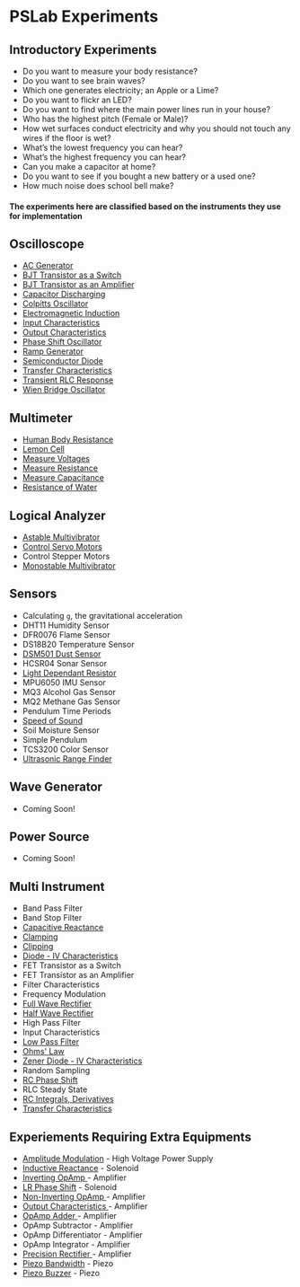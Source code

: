 # PSLab Experiments

## Introductory Experiments

* Do you want to measure your body resistance?
* Do you want to see brain waves?
* Which one generates electricity; an Apple or a Lime?
* Do you want to flickr an LED?
* Do you want to find where the main power lines run in your house?
* Who has the highest pitch (Female or Male)?
* How wet surfaces conduct electricity and why you should not touch any wires if the floor is wet?
* What’s the lowest frequency you can hear?
* What’s the highest frequency you can hear?
* Can you make a capacitor at home?
* Do you want to see if you bought a new battery or a used one?
* How much noise does school bell make?

#### The experiments here are classified based on the instruments they use for implementation

## Oscilloscope

* [AC Generator](experiments/Oscilloscope/C_AC_GENERATOR.md)
* [BJT Transistor as a Switch ](experiments/Oscilloscope/D_transistorCB.md)
* [BJT Transistor as an Amplifier ](experiments/Oscilloscope/L_TransistorAmplifier.md)
* [Capacitor Discharging](experiments/Oscilloscope/L_CAPACITOR_DISCHARGE.md)
* [Colpitts Oscillator](experiments/Oscilloscope/L_Colpitts.md)
* [Electromagnetic Induction](experiments/Oscilloscope/F_EM_INDUCTION.md)
* [Input Characteristics ](experiments/Oscilloscope/D_transistorCE_input.md)
* [Output Characteristics](experiments/Oscilloscope/D_transistorCE.md)
* [Phase Shift Oscillator](experiments/Oscilloscope/L_PhaseShift.md)
* [Ramp Generator ](experiments/Oscilloscope/L_LinearRampGen.md)
* [Semiconductor Diode](experiments/Oscilloscope/J_DIODE.md)
* [Transfer Characteristics ](experiments/Oscilloscope/D_transistorCE_transfer.md)
* [Transient RLC Response](experiments/Oscilloscope/E_transientRLC.md)
* [Wien Bridge Oscillator](experiments/Oscilloscope/L_WIEN_BRIDGE.md)

## Multimeter

* [Human Body Resistance](experiments/Multimeter/E_RESISTANCE_BODY.md)
* [Lemon Cell](experiments/Multimeter/B_LEMON_CELL.md)
* [Measure Voltages](experiments/Multimeter/A_AC_AND_DC.md)
* [Measure Resistance](experiments/Multimeter/R_ResistanceMeasurement.md)
* [Measure Capacitance](experiments/Multimeter/I_CAPACITANCE.md)
* [Resistance of Water](experiments/Multimeter/F_WATER_RESISTANCE.md)

## Logical Analyzer

* [Astable Multivibrator](experiments/Logical_Analyzer/astable-multivibrator.md)
* [Control Servo Motors](experiments/Logical_Analyzer/G_servo_motors.md)
* Control Stepper Motors
* [Monostable Multivibrator](experiments/Logical_Analyzer/M_Monostable.md)

## Sensors

* Calculating `g`, the gravitational acceleration
* DHT11 Humidity Sensor
* DFR0076 Flame Sensor
* DS18B20 Temperature Sensor
* [DSM501 Dust Sensor](experiments/Sensors/DUST_SENSOR.md)
* HCSR04 Sonar Sensor
* [Light Dependant Resistor](experiments/Sensors/K_LDR.md)
* MPU6050 IMU Sensor
* MQ3 Alcohol Gas Sensor
* MQ2 Methane Gas Sensor
* Pendulum Time Periods
* [Speed of Sound](experiments/Sensors/SpeedOfSound.md)
* Soil Moisture Sensor
* Simple Pendulum
* TCS3200 Color Sensor
* [Ultrasonic Range Finder](experiments/Sensors/Z_DISTANCE.md)

## Wave Generator

* Coming Soon!

## Power Source

* Coming Soon!

## Multi Instrument

* Band Pass Filter
* Band Stop Filter
* [Capacitive Reactance](experiments/Multi_Instrument/O_XC.md)
* [Clamping ](experiments/Multi_Instrument/L_DiodeClamping.md)
* [Clipping ](experiments/Multi_Instrument/L_DiodeClipping.md)
* [Diode - IV Characteristics](experiments/Multi_Instrument/D_diodeIV.md)
* FET Transistor as a Switch 
* FET Transistor as an Amplifier
* Filter Characteristics
* Frequency Modulation
* [Full Wave Rectifier](experiments/Multi_Instrument/M_FullWave.md)
* [Half Wave Rectifier ](experiments/Multi_Instrument/L_halfWave.md)
* High Pass Filter
* Input Characteristics
* [Low Pass Filter](experiments/Multi_Instrument/Z_VS_LowPass.md)
* [Ohms' Law](experiments/Multi_Instrument/E_OhmsLaw.md)
* [Zener Diode - IV Characteristics ](experiments/Multi_Instrument/D_ZenerIV.md)
* Random Sampling
* [RC Phase Shift](experiments/Multi_Instrument/P_CapacitivePhaseShift.md)
* RLC Steady State
* [RC Integrals, Derivatives](experiments/Multi_Instrument/Q_RC_integ_deriv.md)
* [Transfer Characteristics ](experiments/Multi_Instrument/D_NFET_GS_ID.md)

## Experiements Requiring Extra Equipments
* [Amplitude Modulation](experiments/Multi_Instrument/N_Amplitude_Modulation.md) - High Voltage Power Supply
* [Inductive Reactance](experiments/Multi_Instrument/O_XL.md) - Solenoid
* [Inverting OpAmp ](experiments/Multi_Instrument/L_Inverting.md) - Amplifier
* [LR Phase Shift](experiments/Multi_Instrument/P_InductivePhaseShift.md) - Solenoid 
* [Non-Inverting OpAmp ](experiments/Multi_Instrument/L_NonInverting.md) - Amplifier
* [Output Characteristics ](experiments/Multi_Instrument/D_NFET.md) - Amplifier
* [OpAmp Adder ](experiments/Multi_Instrument/L_Summing.md) - Amplifier
* OpAmp Subtractor - Amplifier
* OpAmp Differentiator - Amplifier
* OpAmp Integrator - Amplifier
* [Precision Rectifier ](experiments/Multi_Instrument/Precision_Rectifier.md) - Amplifier
* [Piezo Bandwidth](experiments/Multi_Instrument/PiezoFrequencyResponse.md) - Piezo
* [Piezo Buzzer](experiments/Multi_Instrument/P_PiezoBuzzer.md) - Piezo
